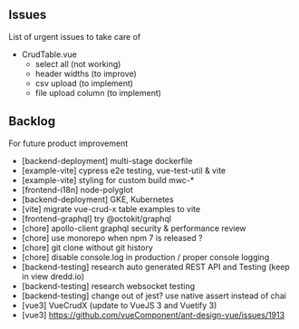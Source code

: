 ## Issues

List of urgent issues to take care of

- CrudTable.vue
  - select all (not working)
  - header widths (to improve)
  - csv upload (to implement)
  - file upload column (to implement)
  
## Backlog

For future product improvement
- [backend-deployment] multi-stage dockerfile
- [example-vite] cypress e2e testing, vue-test-util & vite
- [example-vite] styling for custom build mwc-*
- [frontend-i18n] node-polyglot
- [backend-deployment] GKE, Kubernetes
- [vite] migrate vue-crud-x table examples to vite
- [frontend-graphql] try @octokit/graphql
- [chore] apollo-client graphql security & performance review
- [chore] use monorepo when npm 7 is released ?
- [chore] git clone without git history
- [chore] disable console.log in production / proper console logging
- [backend-testing] research auto generated REST API and Testing (keep in view dredd.io)
- [backend-testing] research websocket testing
- [backend-testing] change out of jest? use native assert instead of chai
- [vue3] VueCrudX (update to VueJS 3 and Vuetify 3)
- [vue3] https://github.com/vueComponent/ant-design-vue/issues/1913
